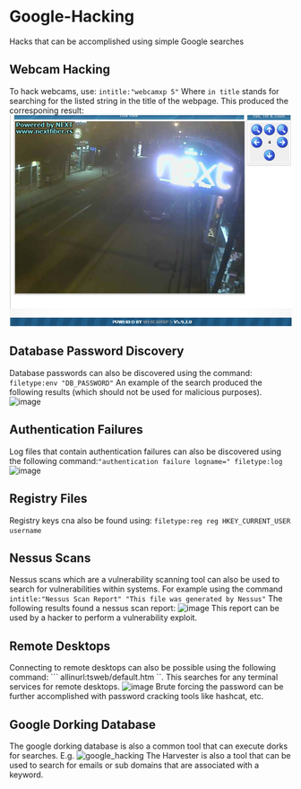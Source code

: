 # Google-Hacking
Hacks that can be accomplished using simple Google searches

## Webcam Hacking
To hack webcams, use: ``` intitle:"webcamxp 5" ```
Where ```in title``` stands for searching for the listed string in the title of the webpage. This produced the corresponing result:
 ![](webcam_1.PNG)
 
## Database Password Discovery

Database passwords can also be discovered using the command: ``` filetype:env "DB_PASSWORD"``` An example of the search produced the following results (which should not be used for malicious purposes).
![image](https://user-images.githubusercontent.com/39514108/144343557-ef196db0-9196-432b-bebf-5e639e648f39.png)

## Authentication Failures

Log files that contain authentication failures can also be discovered using the following command:```"authentication failure logname=" filetype:log```
![image](https://user-images.githubusercontent.com/39514108/144343891-749dd5fe-581f-4d36-845a-25428561e52f.png)

## Registry Files

Registry keys cna also be found using: ```filetype:reg reg HKEY_CURRENT_USER username```

## Nessus Scans

Nessus scans which are a vulnerability scanning tool can also be used to search for vulnerabilities within systems. For example using the command ``` intitle:"Nessus Scan Report" "This file was generated by Nessus" ```
The following results found a nessus scan report:
![image](https://user-images.githubusercontent.com/39514108/144344167-d07d32c3-057d-4ee6-b6e4-945319334560.png)
This report can be used by a hacker to perform a vulnerability exploit.

## Remote Desktops

Connecting to remote desktops can also be possible using the following command: ``` allinurl:tsweb/default.htm ``. This searches for any terminal services for remote desktops.
![image](https://user-images.githubusercontent.com/39514108/144344487-a3d8c003-9b6e-463e-a72e-87af838e739e.png)
Brute forcing the password can be further accomplished with password cracking tools like hashcat, etc.

## Google Dorking Database

The google dorking database is also a common tool that can execute dorks for searches. E.g.
![google_hacking](https://user-images.githubusercontent.com/39514108/144343682-96998459-d1a2-4255-9dda-60efd05059bd.PNG)
The Harvester is also a tool that can be used to search for emails or sub domains that are associated with a keyword.

